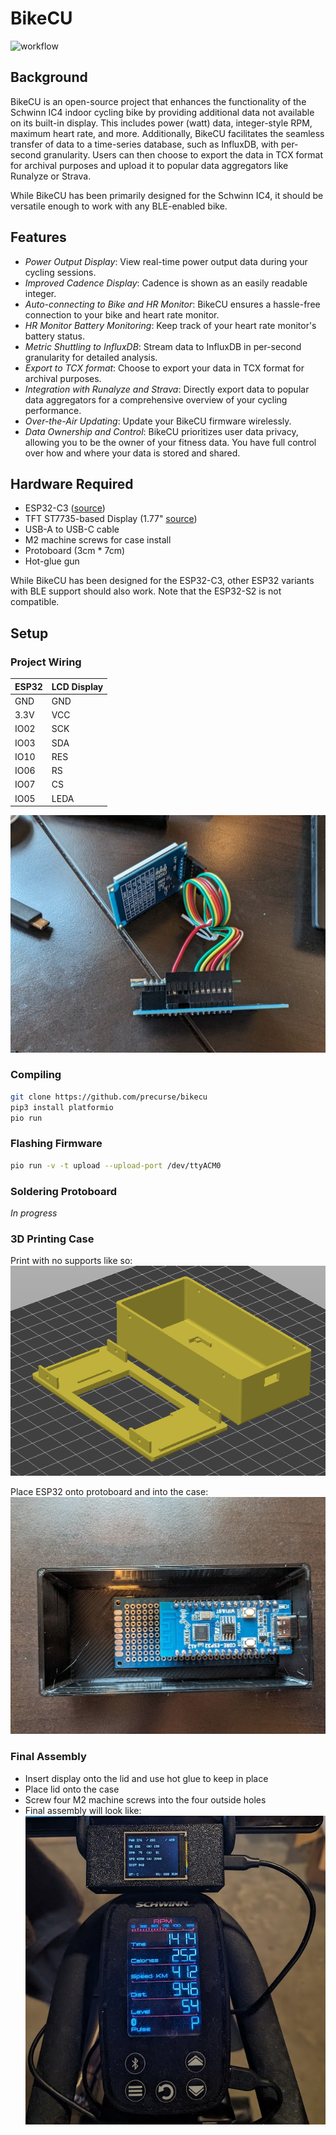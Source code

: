 # BikeCU
![workflow](https://github.com/precurse/bikecu/actions/workflows/platformio.yml/badge.svg)
## Background
BikeCU is an open-source project that enhances the functionality of the Schwinn IC4 indoor cycling bike by providing additional data not available on its built-in display. This includes power (watt) data, integer-style RPM, maximum heart rate, and more. Additionally, BikeCU facilitates the seamless transfer of data to a time-series database, such as InfluxDB, with per-second granularity. Users can then choose to export the data in TCX format for archival purposes and upload it to popular data aggregators like Runalyze or Strava.

While BikeCU has been primarily designed for the Schwinn IC4, it should be versatile enough to work with any BLE-enabled bike.

## Features
- *Power Output Display*: View real-time power output data during your cycling sessions.
- *Improved Cadence Display*: Cadence is shown as an easily readable integer.
- *Auto-connecting to Bike and HR Monitor*: BikeCU ensures a hassle-free connection to your bike and heart rate monitor.
- *HR Monitor Battery Monitoring*: Keep track of your heart rate monitor's battery status.
- *Metric Shuttling to InfluxDB*: Stream data to InfluxDB in per-second granularity for detailed analysis.
- *Export to TCX format*: Choose to export your data in TCX format for archival purposes.
- *Integration with Runalyze and Strava*: Directly export data to popular data aggregators for a comprehensive overview of your cycling performance.
- *Over-the-Air Updating*: Update your BikeCU firmware wirelessly.
- *Data Ownership and Control*: BikeCU prioritizes user data privacy, allowing you to be the owner of your fitness data. You have full control over how and where your data is stored and shared.

## Hardware Required
- ESP32-C3 ([source](https://www.aliexpress.com/item/1005004490215444.html))
- TFT ST7735-based Display (1.77" [source](https://www.aliexpress.com/item/1005003797803015.html))
- USB-A to USB-C cable
- M2 machine screws for case install
- Protoboard (3cm * 7cm)
- Hot-glue gun

While BikeCU has been designed for the ESP32-C3, other ESP32 variants with BLE support should also work. Note that the ESP32-S2 is not compatible.

## Setup


### Project Wiring

| ESP32 | LCD Display |
|---|---|
| GND | GND |
| 3.3V | VCC |
| IO02 | SCK |
| IO03 | SDA |
| IO10 | RES |
| IO06 | RS |
| IO07 | CS |
| IO05 | LEDA |

![Display Wiring](images/display_wiring.jpg)

### Compiling
```sh
git clone https://github.com/precurse/bikecu
pip3 install platformio
pio run
```

### Flashing Firmware
```sh
pio run -v -t upload --upload-port /dev/ttyACM0
```

### Soldering Protoboard
_In progress_

### 3D Printing Case
Print with no supports like so:
![slicer](images/3d_printer_slicer.png)

Place ESP32 onto protoboard and into the case:
![final assembly](images/board_in_case.jpg)

### Final Assembly
- Insert display onto the lid and use hot glue to keep in place
- Place lid onto the case
- Screw four M2 machine screws into the four outside holes
- Final assembly will look like:
![final assembly](images/finished_install.jpg)
